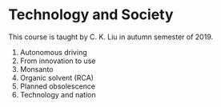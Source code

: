 # Technology and Society
This course is taught by C. K. Liu in autumn semester of 2019. 
1. Autonomous driving
2. From innovation to use
3. Monsanto
4. Organic solvent (RCA)
5. Planned obsolescence
6. Technology and nation

